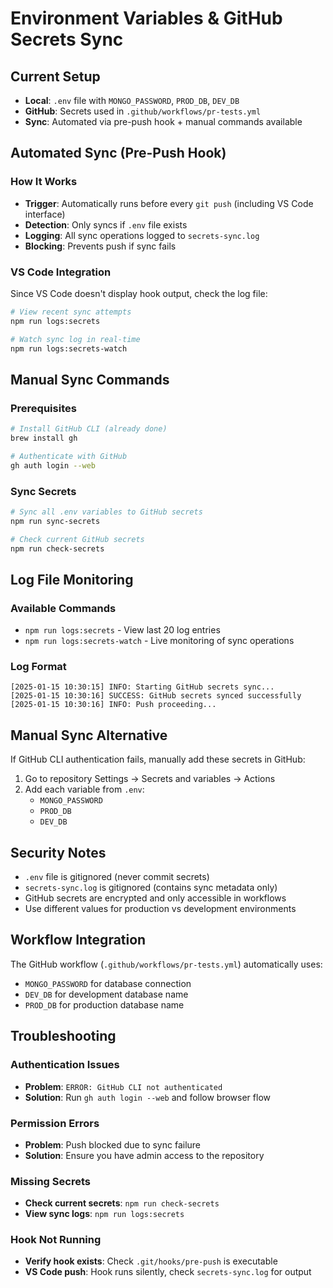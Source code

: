 # Environment Variables & GitHub Secrets Sync

## Current Setup

- **Local**: `.env` file with `MONGO_PASSWORD`, `PROD_DB`, `DEV_DB`
- **GitHub**: Secrets used in `.github/workflows/pr-tests.yml`
- **Sync**: Automated via pre-push hook + manual commands available

## Automated Sync (Pre-Push Hook)

### How It Works
- **Trigger**: Automatically runs before every `git push` (including VS Code interface)
- **Detection**: Only syncs if `.env` file exists
- **Logging**: All sync operations logged to `secrets-sync.log`
- **Blocking**: Prevents push if sync fails

### VS Code Integration
Since VS Code doesn't display hook output, check the log file:
```bash
# View recent sync attempts
npm run logs:secrets

# Watch sync log in real-time
npm run logs:secrets-watch
```

## Manual Sync Commands

### Prerequisites
```bash
# Install GitHub CLI (already done)
brew install gh

# Authenticate with GitHub
gh auth login --web
```

### Sync Secrets
```bash
# Sync all .env variables to GitHub secrets
npm run sync-secrets

# Check current GitHub secrets
npm run check-secrets
```

## Log File Monitoring

### Available Commands
- `npm run logs:secrets` - View last 20 log entries
- `npm run logs:secrets-watch` - Live monitoring of sync operations

### Log Format
```
[2025-01-15 10:30:15] INFO: Starting GitHub secrets sync...
[2025-01-15 10:30:16] SUCCESS: GitHub secrets synced successfully
[2025-01-15 10:30:16] INFO: Push proceeding...
```

## Manual Sync Alternative

If GitHub CLI authentication fails, manually add these secrets in GitHub:
1. Go to repository Settings → Secrets and variables → Actions
2. Add each variable from `.env`:
   - `MONGO_PASSWORD`
   - `PROD_DB` 
   - `DEV_DB`

## Security Notes

- `.env` file is gitignored (never commit secrets)
- `secrets-sync.log` is gitignored (contains sync metadata only)
- GitHub secrets are encrypted and only accessible in workflows
- Use different values for production vs development environments

## Workflow Integration

The GitHub workflow (`.github/workflows/pr-tests.yml`) automatically uses:
- `MONGO_PASSWORD` for database connection
- `DEV_DB` for development database name
- `PROD_DB` for production database name

## Troubleshooting

### Authentication Issues
- **Problem**: `ERROR: GitHub CLI not authenticated`
- **Solution**: Run `gh auth login --web` and follow browser flow

### Permission Errors
- **Problem**: Push blocked due to sync failure
- **Solution**: Ensure you have admin access to the repository

### Missing Secrets
- **Check current secrets**: `npm run check-secrets`
- **View sync logs**: `npm run logs:secrets`

### Hook Not Running
- **Verify hook exists**: Check `.git/hooks/pre-push` is executable
- **VS Code push**: Hook runs silently, check `secrets-sync.log` for output